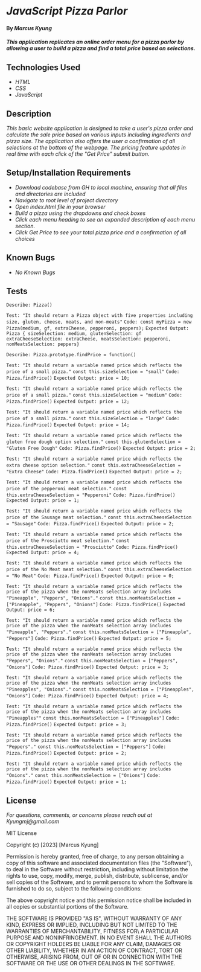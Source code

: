 # _JavaScript Pizza Parlor_

#### By _**Marcus Kyung**_

#### _This application replicates an online order menu for a pizza parlor by allowing a user to build a pizza and find a total price based on selections._

## Technologies Used

* _HTML_
* _CSS_
* _JavaScript_

## Description

_This basic website application is designed to take a user's pizza order and calculate the sale price based on various inputs including ingredients and pizza size. The application also offers the user a confirmation of all selections at the bottom of the webpage. The pricing feature updates in real time with each click of the "Get Price" submit button._

## Setup/Installation Requirements

* _Download codebase from GH to local machine, ensuring that all files and directories are included_
* _Navigate to root level of project directory_
* _Open index.html file in your browser_
* _Build a pizza using the dropdowns and check boxes_
* _Click each menu heading to see an expanded description of each menu section._
* _Click Get Price to see your total pizza price and a confirmation of all choices_

## Known Bugs

* _No Known Bugs_

## Tests
```Describe: Pizza()```

```Test: "It should return a Pizza object with five properties including size, gluten, cheese, meats, and non-meats"```
```Code: const myPizza = new Pizza(medium, gf, extraCheese, pepperoni, peppers);```
```Expected Output: Pizza { sizeSelection: medium, glutenSelection: gf extraCheeseSelection: extraCheese, meatsSelection: pepperoni, nonMeatsSelection: peppers}```


```Describe: Pizza.prototype.findPrice = function()```

```Test: "It should return a variable named price which reflects the price of a small pizza."```
```const this.sizeSelection = "small"```
```Code: Pizza.findPrice()```
```Expected Output: price = 10;```

```Test: "It should return a variable named price which reflects the price of a small pizza."```
```const this.sizeSelection = "medium"```
```Code: Pizza.findPrice()```
```Expected Output: price = 12;```

```Test: "It should return a variable named price which reflects the price of a small pizza."```
```const this.sizeSelection = "large"```
```Code: Pizza.findPrice()```
```Expected Output: price = 14;```

```Test: "It should return a variable named price which reflects the gluten free dough option selection."```
```const this.glutenSelection = "Gluten Free Dough"```
```Code: Pizza.findPrice()```
```Expected Output: price = 2;```

```Test: "It should return a variable named price which reflects the extra cheese option selection."```
```const this.extraCheeseSelection = "Extra Cheese"```
```Code: Pizza.findPrice()```
```Expected Output: price = 2;```

```Test: "It should return a variable named price which reflects the price of the pepperoni meat selection."```
```const this.extraCheeseSelection = "Pepperoni"```
```Code: Pizza.findPrice()```
```Expected Output: price = 1;```

```Test: "It should return a variable named price which reflects the price of the Sausage meat selection."```
```const this.extraCheeseSelection = "Sausage"```
```Code: Pizza.findPrice()```
```Expected Output: price = 2;```

```Test: "It should return a variable named price which reflects the price of the Prosciutto meat selection."```
```const this.extraCheeseSelection = "Prosciutto"```
```Code: Pizza.findPrice()```
```Expected Output: price = 4;```

```Test: "It should return a variable named price which reflects the price of the No Meat meat selection."```
```const this.extraCheeseSelection = "No Meat"```
```Code: Pizza.findPrice()```
```Expected Output: price = 0;```

```Test: "It should return a variable named price which reflects the price of the pizza when the nonMeats selection array includes "Pineapple", "Peppers", "Onions"."```
```const this.nonMeatsSelection = ["Pineapple", "Peppers", "Onions"]```
```Code: Pizza.findPrice()```
```Expected Output: price = 6;```

```Test: "It should return a variable named price which reflects the price of the pizza when the nonMeats selection array includes "Pineapple", "Peppers"."```
```const this.nonMeatsSelection = ["Pineapple", "Peppers"]```
```Code: Pizza.findPrice()```
```Expected Output: price = 5;```

```Test: "It should return a variable named price which reflects the price of the pizza when the nonMeats selection array includes "Peppers", "Onions"."```
```const this.nonMeatsSelection = ["Peppers", "Onions"]```
```Code: Pizza.findPrice()```
```Expected Output: price = 3;```

```Test: "It should return a variable named price which reflects the price of the pizza when the nonMeats selection array includes "Pineapples", "Onions"."```
```const this.nonMeatsSelection = ["Pineapples", "Onions"]```
```Code: Pizza.findPrice()```
```Expected Output: price = 4;```

```Test: "It should return a variable named price which reflects the price of the pizza when the nonMeats selection array includes "Pineapples""```
```const this.nonMeatsSelection = ["Pineapples"]```
```Code: Pizza.findPrice()```
```Expected Output: price = 3;```

```Test: "It should return a variable named price which reflects the price of the pizza when the nonMeats selection array includes "Peppers"."```
```const this.nonMeatsSelection = ["Peppers"]```
```Code: Pizza.findPrice()```
```Expected Output: price = 2;```

```Test: "It should return a variable named price which reflects the price of the pizza when the nonMeats selection array includes "Onions"."```
```const this.nonMeatsSelection = ["Onions"]```
```Code: Pizza.findPrice()```
```Expected Output: price = 1;```







## License

_For questions, comments, or concerns please reach out at Kyungmj@gmail.com_

MIT License

Copyright (c) [2023] [Marcus Kyung]

Permission is hereby granted, free of charge, to any person obtaining a copy of this software and associated documentation files (the "Software"), to deal
in the Software without restriction, including without limitation the rights to use, copy, modify, merge, publish, distribute, sublicense, and/or sell copies of the Software, and to permit persons to whom the Software is furnished to do so, subject to the following conditions: 

The above copyright notice and this permission notice shall be included in all copies or substantial portions of the Software.

THE SOFTWARE IS PROVIDED "AS IS", WITHOUT WARRANTY OF ANY KIND, EXPRESS OR IMPLIED, INCLUDING BUT NOT LIMITED TO THE WARRANTIES OF MERCHANTABILITY, FITNESS FOR\ A PARTICULAR PURPOSE AND NONINFRINGEMENT. IN NO EVENT SHALL THE AUTHORS OR COPYRIGHT HOLDERS BE LIABLE FOR ANY CLAIM, DAMAGES OR OTHER LIABILITY, WHETHER IN AN ACTION OF CONTRACT, TORT OR OTHERWISE, ARISING FROM, OUT OF OR IN CONNECTION WITH THE SOFTWARE OR THE USE OR OTHER DEALINGS IN THE SOFTWARE.